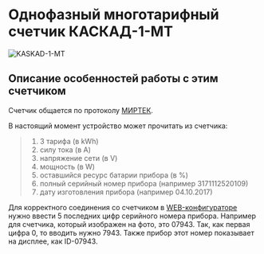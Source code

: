 # Однофазный многотарифный счетчик КАСКАД-1-МТ

<img src="https://raw.githubusercontent.com/slacky1965/electricity_meter_ble/main/doc/electricity_meters/kaskad_1_mt/kaskad_1_mt.jpg" alt="KASKAD-1-MT">

## Описание особенностей работы с этим счетчиком

Счетчик общается по протоколу [МИРТЕК](https://github.com/slacky1965/electricity_meter_ble/blob/main/doc/electricity_meters/kaskad_1_mt/Star_104_304_1.20.doc?raw=true).

В настоящий момент устройство может прочитать из счетчика:

> 1. 3 тарифа (в kWh)
> 2. силу тока (в A)
> 3. напряжение сети (в V)
> 4. мощность (в W)
> 5. оставшийся ресурс батарии прибора (в %)
> 6. полный серийный номер прибора (например 3171112520109)
> 7. дату изготовления прибора (например 04.10.2017)

Для корректного соединения со счетчиком в [WEB-конфигураторе](https://slacky1965.github.io/ble_utils/ElectricityMeterConfig.html) нужно ввести 5 последних цифр серийного номера прибора. Например для счетчика, который изображен на фото, это 07943. Так, как первая цифра 0, то вводить нужно 7943. Также прибор этот номер показывает на дисплее, как ID-07943.

